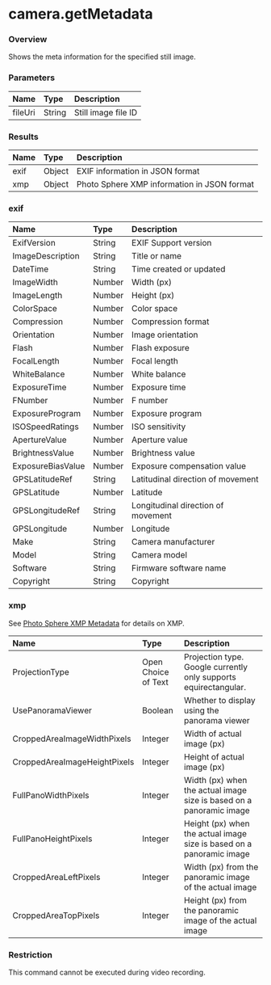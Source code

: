 # camera.getMetadata

### Overview

Shows the meta information for the specified still image.

### Parameters

| Name | Type | Description |
|:--|:--|:--|
| fileUri | String | Still image file ID |

### Results

| Name | Type | Description |
|:--|:--|:--|
| exif | Object | EXIF information in JSON format |
| xmp | Object | Photo Sphere XMP information in JSON format |

### exif

| Name | Type | Description |
|:--|:--|:--|
| ExifVersion | String | EXIF Support version |
| ImageDescription | String | Title or name |
| DateTime | String | Time created or updated |
| ImageWidth | Number | Width (px) |
| ImageLength | Number | Height (px) |
| ColorSpace | Number | Color space |
| Compression | Number | Compression format |
| Orientation | Number | Image orientation |
| Flash | Number | Flash exposure |
| FocalLength | Number | Focal length |
| WhiteBalance | Number | White balance |
| ExposureTime | Number | Exposure time |
| FNumber | Number | F number |
| ExposureProgram | Number | Exposure program |
| ISOSpeedRatings | Number | ISO sensitivity |
| ApertureValue | Number | Aperture value |
| BrightnessValue | Number | Brightness value |
| ExposureBiasValue | Number | Exposure compensation value |
| GPSLatitudeRef | String | Latitudinal direction of movement |
| GPSLatitude | Number | Latitude |
| GPSLongitudeRef | String | Longitudinal direction of movement |
| GPSLongitude | Number | Longitude |
| Make | String | Camera manufacturer |
| Model | String | Camera model |
| Software | String | Firmware software name |
| Copyright | String | Copyright |

### xmp

See [Photo Sphere XMP Metadata](https://developers.google.com/streetview/spherical-metadata/) for details on XMP.

| Name | Type | Description |
|:--|:--|:--|
| ProjectionType | Open Choice of Text | Projection type. Google currently only supports equirectangular. |
| UsePanoramaViewer | Boolean | Whether to display using the panorama viewer |
| CroppedAreaImageWidthPixels | Integer | Width of actual image (px) |
| CroppedAreaImageHeightPixels | Integer | Height of actual image (px) |
| FullPanoWidthPixels | Integer | Width (px) when the actual image size is based on a panoramic image |
| FullPanoHeightPixels | Integer | Height (px) when the actual image size is based on a panoramic image |
| CroppedAreaLeftPixels | Integer | Width (px) from the panoramic image of the actual image |
| CroppedAreaTopPixels | Integer | Height (px) from the panoramic image of the actual image |

### Restriction

This command cannot be executed during video recording.
